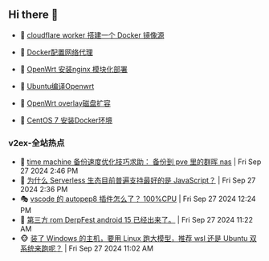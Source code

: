 ## Hi there 👋

<!--
**dkyg666/dkyg666** is a ✨ _special_ ✨ repository because its `README.md` (this file) appears on your GitHub profile.

Here are some ideas to get you started:

- 🔭 I’m currently working on ...
- 🌱 I’m currently learning ...
- 👯 I’m looking to collaborate on ...
- 🤔 I’m looking for help with ...
- 💬 Ask me about ...
- 📫 How to reach me: ...
- 😄 Pronouns: ...
- ⚡ Fun fact: ...
-->

<!-- BLOG-POST-LIST:START -->
- 🦩 [cloudflare worker 搭建一个 Docker 镜像源](http://blog.1996099.xyz/archives/cloudflare-worker-da-jian-yi-ge-docker-jing-xiang-zhan) 

- 🚦 [Docker配置网络代理](http://blog.1996099.xyz/archives/dockerpei-zhi-wang-luo-dai-li) 

- 🫶 [OpenWrt 安装nginx 模块化部署](http://blog.1996099.xyz/archives/openwrt-an-zhuang-nginx-mo-kuai-hua-bu-shu) 

- 🦄 [Ubuntu编译Openwrt](http://blog.1996099.xyz/archives/ubuntuzi-bian-yi-openwrt) 

- 🐻 [OpenWrt overlay磁盘扩容](http://blog.1996099.xyz/archives/openwrt-overlay) 

- 🤖 [CentOS 7 安装Docker环境](http://blog.1996099.xyz/archives/centos-docker) 
<!-- BLOG-POST-LIST:END -->

### v2ex-全站热点
<!-- v2ex:START -->
- 🥸 [time machine 备份速度优化技巧求助： 备份到 pve 里的群晖 nas](https://www.v2ex.com/t/1076443#reply1) | Fri Sep 27 2024 2:46 PM
- 🤗 [为什么 Serverless 生态目前普遍支持最好的是 JavaScript？](https://www.v2ex.com/t/1076440#reply9) | Fri Sep 27 2024 2:36 PM
- 🎭 [vscode 的 autopep8 插件怎么了？ 100%CPU](https://www.v2ex.com/t/1076420#reply1) | Fri Sep 27 2024 12:24 PM
- 🥷 [第三方 rom DerpFest android 15 已经出来了。](https://www.v2ex.com/t/1076413#reply4) | Fri Sep 27 2024 11:22 AM
- 🐵 [装了 Windows 的主机，要用 Linux 跑大模型，推荐 wsl 还是 Ubuntu 双系统来跑呢？](https://www.v2ex.com/t/1076410#reply8) | Fri Sep 27 2024 11:02 AM<!-- v2ex:END -->

